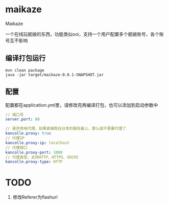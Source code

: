 # maikaze
Maikaze

一个在线玩舰娘的东西，功能类似ooi，支持一个用户配置多个舰娘账号，各个账号互不影响

## 编译打包运行
```shell
mvn clean package
java -jar target/maikaze-0.0.1-SNAPSHOT.jar
```
## 配置
配置都在application.yml里，请修改完再编译打包，也可以添加到启动参数中

```yaml
// 端口号
server.port: 80

// 是否使用代理，如果直接跑在日本的服务器上，那么就不需要代理了
kancolle.proxy: true
// 代理IP
kancolle.proxy-ip: localhost
// 代理端口
kancolle.proxy-port: 1080
// 代理类型，支持HTTP、HTTPS、SOCKS
kancolle.proxy-type: HTTP
```


# TODO
1. 修改Referer为flashurl
